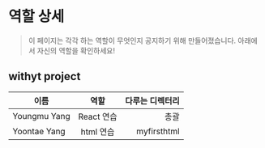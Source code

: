 # 역할 상세

> 이 페이지는 각각 하는 역할이 무엇인지 공지하기 위해 만들어졌습니다.
> 아래에서 자신의 역할을 확인하세요!

## withyt project

| 이름 | 역할 | 다루는 디렉터리 |
|---|:---:|---:|
| Youngmu Yang | React 연습 | 총괄 |
| Yoontae Yang | html 연습 | myfirsthtml |